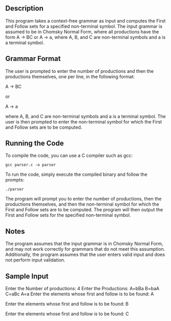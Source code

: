 
## Description

This program takes a context-free grammar as input and computes the First and Follow sets for a specified non-terminal symbol. The input grammar is assumed to be in Chomsky Normal Form, where all productions have the form A → BC or A → a, where A, B, and C are non-terminal symbols and a is a terminal symbol.

## Grammar Format

The user is prompted to enter the number of productions and then the productions themselves, one per line, in the following format:

A → BC

or

A → a

where A, B, and C are non-terminal symbols and a is a terminal symbol. The user is then prompted to enter the non-terminal symbol for which the First and Follow sets are to be computed.

## Running the Code

To compile the code, you can use a C compiler such as gcc:

```
gcc parser.c -o parser
```

To run the code, simply execute the compiled binary and follow the prompts:

```
./parser
```

The program will prompt you to enter the number of productions, then the productions themselves, and then the non-terminal symbol for which the First and Follow sets are to be computed. The program will then output the First and Follow sets for the specified non-terminal symbol.

## Notes
The program assumes that the input grammar is in Chomsky Normal Form, and may not work correctly for grammars that do not meet this assumption. Additionally, the program assumes that the user enters valid input and does not perform input validation.

## Sample Input

Enter the Number of productions:
4
Enter the Productions:
A=bBa
B=baA
C=aBc
A=a
Enter the elements whose first and follow is to be found: A

Enter the elements whose first and follow is to be found: B

Enter the elements whose first and follow is to be found: C






